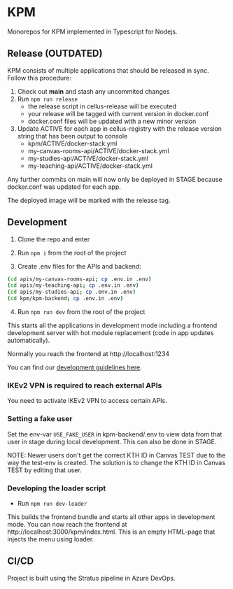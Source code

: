 # KPM

Monorepos for KPM implemented in Typescript for Nodejs.

## Release (OUTDATED)

KPM consists of multiple applications that should be released in sync. Follow this procedure:

1. Check out **main** and stash any uncommited changes
2. Run `npm run release`
   - the release script in cellus-release will be executed
   - your release will be tagged with current version in docker.conf
   - docker.conf files will be updated with a new minor version
3. Update ACTIVE for each app in cellus-registry with the release version string that has been output to console
   - kpm/ACTIVE/docker-stack.yml
   - my-canvas-rooms-api/ACTIVE/docker-stack.yml
   - my-studies-api/ACTIVE/docker-stack.yml
   - my-teaching-api/ACTIVE/docker-stack.yml

Any further commits on main will now only be deployed in STAGE because docker.conf was updated for each app.

The deployed image will be marked with the release tag.

## Development

1. Clone the repo and enter

2. Run `npm i` from the root of the project

3. Create .env files for the APIs and backend:

```sh
(cd apis/my-canvas-rooms-api; cp .env.in .env)
(cd apis/my-teaching-api; cp .env.in .env)
(cd apis/my-studies-api; cp .env.in .env)
(cd kpm/kpm-backend; cp .env.in .env)
```

4. Run `npm run dev` from the root of the project

This starts all the applications in development mode including a frontend development server with hot module replacement (code in app updates automatically).

Normally you reach the frontend at http://localhost:1234

You can find our [development guidelines here](README_development.md).

### IKEv2 VPN is required to reach external APIs

You need to activate IKEv2 VPN to access certain APIs.

### Setting a fake user

Set the env-var `USE_FAKE_USER` in kpm-backend/.env to view data from that user in stage during local development. This can also be done in STAGE.

NOTE: Newer users don't get the correct KTH ID in Canvas TEST due to the way the test-env is created. The solution is to change the KTH ID in Canvas TEST by editing that user.

### Developing the loader script

- Run `npm run dev-loader`

This builds the frontend bundle and starts all other apps in development mode. You can now reach the frontend at http://localhost:3000/kpm/index.html. This is an empty HTML-page that injects the menu using loader.

## CI/CD

Project is built using the Stratus pipeline in Azure DevOps.
